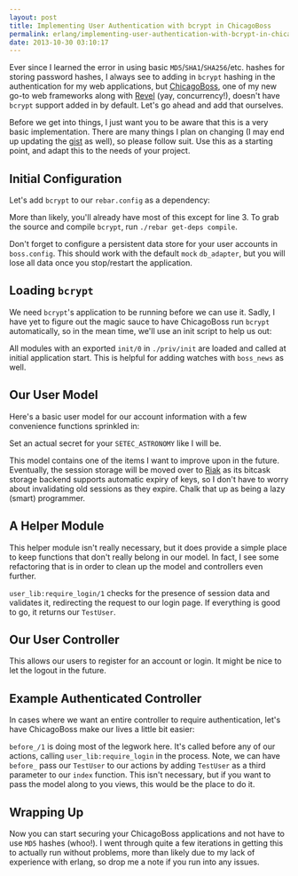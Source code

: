 ```yaml
---
layout: post
title: Implementing User Authentication with bcrypt in ChicagoBoss
permalink: erlang/implementing-user-authentication-with-bcrypt-in-chicagoboss
date: 2013-10-30 03:10:17
---
```


Ever since I learned the error in using basic `MD5`/`SHA1`/`SHA256`/etc. hashes for storing password hashes, I always see to adding in `bcrypt` hashing in the authentication for my web applications, but [ChicagoBoss](http://www.chicagoboss.org/), one of my new go-to web frameworks along with [Revel](http://robfig.github.io/revel/) (yay, concurrency!), doesn't have `bcrypt` support added in by default. Let's go ahead and add that ourselves.

Before we get into things, I just want you to be aware that this is a very basic implementation. There are many things I plan on changing (I may end up updating the [gist](https://gist.github.com/slogsdon/7226067) as well), so please follow suit. Use this as a starting point, and adapt this to the needs of your project.

## Initial Configuration

Let's add `bcrypt` to our `rebar.config` as a dependency:

<script src="https://gist.github.com/slogsdon/7226067.js?file=02_rebar.config"></script>

More than likely, you'll already have most of this except for line 3. To grab the source and compile `bcrypt`, run `./rebar get-deps compile`.

Don't forget to configure a persistent data store for your user accounts in `boss.config`. This should work with the default `mock` `db_adapter`, but you will lose all data once you stop/restart the application.

## Loading `bcrypt`

We need `bcrypt`'s application to be running before we can use it. Sadly, I have yet to figure out the magic sauce to have ChicagoBoss run `bcrypt` automatically, so in the mean time, we'll use an init script to help us out:

<script src="https://gist.github.com/slogsdon/7226067.js?file=03_module_10_bcrypt.erl"></script>

All modules with an exported `init/0` in `./priv/init` are loaded and called at initial application start. This is helpful for adding watches with `boss_news` as well.

## Our User Model

Here's a basic user model for our account information with a few convenience functions sprinkled in:

<script src="https://gist.github.com/slogsdon/7226067.js?file=04_test_user.erl"></script>

Set an actual secret for your `SETEC_ASTRONOMY` like I will be.

This model contains one of the items I want to improve upon in the future. Eventually, the session storage will be moved over to [Riak](http://basho.com/riak/) as its bitcask storage backend supports automatic expiry of keys, so I don't have to worry about invalidating old sessions as they expire. Chalk that up as being a lazy (smart) programmer.

## A Helper Module

This helper module isn't really necessary, but it does provide a simple place to keep functions that don't really belong in our model. In fact, I see some refactoring that is in order to clean up the model and controllers even further.

<script src="https://gist.github.com/slogsdon/7226067.js?file=05_user_lib.erl"></script>

`user_lib:require_login/1` checks for the presence of session data and validates it, redirecting the request to our login page. If everything is good to go, it returns our `TestUser`.

## Our User Controller

This allows our users to register for an account or login. It might be nice to let the logout in the future.

<script src="https://gist.github.com/slogsdon/7226067.js?file=06_test_user_controller.erl"></script>

## Example Authenticated Controller

In cases where we want an entire controller to require authentication, let's have ChicagoBoss make our lives a little bit easier:

<script src="https://gist.github.com/slogsdon/7226067.js?file=07_test_index_controller.erl"></script>

`before_/1` is doing most of the legwork here. It's called before any of our actions, calling `user_lib:require_login` in the process. Note, we can have  `before_` pass our `TestUser` to our actions by adding `TestUser` as a third parameter to our `index` function. This isn't necessary, but if you want to pass the model along to you views, this would be the place to do it.

## Wrapping Up

Now you can start securing your ChicagoBoss applications and not have to use `MD5` hashes (whoo!). I went through quite a few iterations in getting this to actually run without problems, more than likely due to my lack of experience with erlang, so drop me a note if you run into any issues.